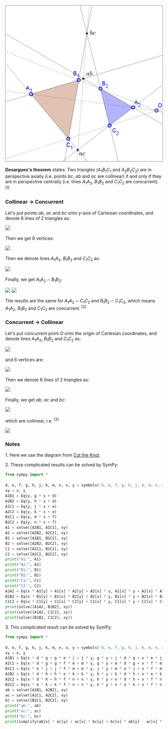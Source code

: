 <img src="diagrams/desargues.png">

**Desargues's theorem** states: Two triangles (*A*<sub>1</sub>*B*<sub>1</sub>*C*<sub>1</sub> and *A*<sub>2</sub>*B*<sub>2</sub>*C*<sub>2</sub>) are in perspective axially (i.e. points *bc*, *ab* and *ac* are collinear) if and only if they are in perspective centrally (i.e. lines *A*<sub>1</sub>*A*<sub>2</sub>, *B*<sub>1</sub>*B*<sub>2</sub> and *C*<sub>1</sub>*C*<sub>2</sub> are concurrent). <sup>[1]</sup>

### Collinear → Concurrent

Let's put points *ab*, *ac* and *bc* onto y-axis of Cartesian coordinates, and denote 6 lines of 2 triangles as:

<img src="https://latex.codecogs.com/gif.latex?\begin{cases}A_1B_1:y=gx+d\\A_2B_2:y=hx+d\\A_1C_1:y=jx+e\\A_2C_2:y=kx+e\\B_1C_1:y=mx+f\\B_2C_2:y=nx+f\end{cases}">

Then we get 6 vertices:

<img src="https://latex.codecogs.com/gif.latex?\begin{cases}x_\text{A1}=(e-d)/(g-j)\\y_\text{A1}=(eg-dj)/(g-j)\\x_\text{A2}=(e-d)/(h-k)\\y_\text{A2}=(eh-dk)/(h-k)\\x_\text{B1}=(f-d)/(g-m)\\y_\text{B1}=(fg-dm)/(g-m)\\x_\text{B2}=(f-d)/(h-n)\\y_\text{B2}=(fh-dn)/(h-n)\\x_\text{C1}=(f-e)/(j-m)\\y_\text{C1}=(fj-em)/(j-m)\\x_\text{C2}=(f-e)/(k-n)\\y_\text{C2}=(fk-en)/(k-n)\end{cases}">

Then we denote lines *A*<sub>1</sub>*A*<sub>2</sub>, *B*<sub>1</sub>*B*<sub>2</sub> and *C*<sub>1</sub>*C*<sub>2</sub> as:

<img src="https://latex.codecogs.com/gif.latex?\begin{cases}A_1A_2:xy_\text{A1}+x_\text{A1}y_\text{A2}+x_\text{A2}y=x_\text{A1}y+x_\text{A2}y_\text{A1}+xy_\text{A2}\\B_1B_2:xy_\text{B1}+x_\text{B1}y_\text{B2}+x_\text{B2}y=x_\text{B1}y+x_\text{B2}y_\text{B1}+xy_\text{B2}\\C_1C_2:xy_\text{C1}+x_\text{C1}y_\text{C2}+x_\text{C2}y=x_\text{C1}y+x_\text{C2}y_\text{C1}+xy_\text{C2}\end{cases}">

Finally, we get *A*<sub>1</sub>*A*<sub>2</sub> ∩ *B*<sub>1</sub>*B*<sub>2</sub>:

<img src="https://latex.codecogs.com/gif.latex?x=\frac{dj-dk-dm+dn-eg+eh+em-en+fg-fh-fj+fk}{gk-gn-hj+hm+jn-km}">

<img src="https://latex.codecogs.com/gif.latex?y=\frac{djn-dkm-egn+ehm+fgk-fhj}{gk-gn-hj+hm+jn-km}">

The results are the same for *A*<sub>1</sub>*A*<sub>2</sub> ∩ *C*<sub>1</sub>*C*<sub>2</sub> and *B*<sub>1</sub>*B*<sub>2</sub> ∩ *C*<sub>1</sub>*C*<sub>2</sub>, which means *A*<sub>1</sub>*A*<sub>2</sub>, *B*<sub>1</sub>*B*<sub>2</sub> and *C*<sub>1</sub>*C*<sub>2</sub> are concurrent. <sup>[2]</sup>

### Concurrent → Collinear

Let's put concurrent point *O* onto the origin of Cartesian coordinates, and denote lines *A*<sub>1</sub>*A*<sub>2</sub>, *B*<sub>1</sub>*B*<sub>2</sub> and *C*<sub>1</sub>*C*<sub>2</sub> as:

<img src="https://latex.codecogs.com/gif.latex?\begin{cases}A_1A_2:y=dx\\B_1B_2:y=ex\\C_1C_2:y=fx\end{cases}">

and 6 vertices are:

<img src="https://latex.codecogs.com/gif.latex?\begin{cases}A_1:(g,dg)\\A_2:(h,dh)\\B_1:(j,ej)\\B_2:(k,ek)\\C_1:(m,fm)\\C_2:(n,fn)\end{cases}">

Then we denote 6 lines of 2 triangles as:

<img src="https://latex.codecogs.com/gif.latex?\begin{cases}A_1B_1:x\cdot%20dg+g\cdot%20ej+j\cdot%20y=g\cdot%20y+j\cdot%20dg+x\cdot%20ej\\A_1C_1:x\cdot%20dg+g\cdot%20fm+m\cdot%20y=g\cdot%20y+m\cdot%20dg+x\cdot%20fm\\B_1C_1:x\cdot%20ej+j\cdot%20fm+m\cdot%20y=j\cdot%20y+m\cdot%20ej+x\cdot%20fm\\A_2B_2:x\cdot%20dh+h\cdot%20ek+k\cdot%20y=h\cdot%20y+k\cdot%20dh+x\cdot%20ek\\A_2C_2:x\cdot%20dh+h\cdot%20fn+n\cdot%20y=h\cdot%20y+n\cdot%20dh+x\cdot%20fn\\B_2C_2:x\cdot%20ek+k\cdot%20fn+n\cdot%20y=k\cdot%20y+n\cdot%20ek+x\cdot%20fn\end{cases}">

Finally, we get *ab*, *ac* and *bc*:

<img src="https://latex.codecogs.com/gif.latex?\begin{cases}x_\text{ab}=(-ghj+ghk+gjk-hjk)/(gk-hj)\\y_\text{ab}=(-dghj+dghk+egjk-ehjk)/(gk-hj)\\x_\text{ac}=(-ghm+ghn+gmn-hmn)/(gn-hm)\\y_\text{ac}=(-dghm+dghn+fgmn-fhmn)/(gn-hm)\\x_\text{bc}=(-jkm+jkn+jmn-kmn)/(jn-km)\\y_\text{bc}=(-ejkm+ejkn+fjmn-fkmn)/(jn-km)\end{cases}">

which are collinear, i.e. <sup>[3]</sup>

<img src="https://latex.codecogs.com/gif.latex?x_\text{ab}y_\text{ac}+x_\text{ac}y_\text{bc}+x_\text{bc}y_\text{ab}=x_\text{ac}y_\text{ab}+x_\text{bc}y_\text{ac}+x_\text{ab}y_\text{bc}">

### Notes

1\. Here we use the diagram from [Cut the Knot](https://www.cut-the-knot.org/Curriculum/Geometry/Desargues.shtml).

2\. These complicated results can be solved by SymPy:

```python
from sympy import *

d, e, f, g, h, j, k, m, n, x, y = symbols('d, e, f, g, h, j, k, m, n, x, y')
xy = x, y
A1B1 = Eq(y, g * x + d)
A2B2 = Eq(y, h * x + d)
A1C1 = Eq(y, j * x + e)
A2C2 = Eq(y, k * x + e)
B1C1 = Eq(y, m * x + f)
B2C2 = Eq(y, n * x + f)
A1 = solve([A1B1, A1C1], xy)
A2 = solve([A2B2, A2C2], xy)
B1 = solve([A1B1, B1C1], xy)
B2 = solve([A2B2, B2C2], xy)
C1 = solve([A1C1, B1C1], xy)
C2 = solve([A2C2, B2C2], xy)
print("A1:", A1)
print("A2:", A2)
print("B1:", B1)
print("B2:", B2)
print("C1:", C1)
print("C2:", C2)
A1A2 = Eq(x * A1[y] + A1[x] * A2[y] + A2[x] * y, A1[x] * y + A2[x] * A1[y] + x * A2[y])
B1B2 = Eq(x * B1[y] + B1[x] * B2[y] + B2[x] * y, B1[x] * y + B2[x] * B1[y] + x * B2[y])
C1C2 = Eq(x * C1[y] + C1[x] * C2[y] + C2[x] * y, C1[x] * y + C2[x] * C1[y] + x * C2[y])
print(solve([A1A2, B1B2], xy))
print(solve([A1A2, C1C2], xy))
print(solve([B1B2, C1C2], xy))
```

3\. This complicated result can be solved by SymPy:

```python
from sympy import *

d, e, f, g, h, j, k, m, n, x, y = symbols('d, e, f, g, h, j, k, m, n, x, y')
xy = x, y
A1B1 = Eq(x * d * g + g * e * j + j * y, g * y + j * d * g + x * e * j)
A1C1 = Eq(x * d * g + g * f * m + m * y, g * y + m * d * g + x * f * m)
B1C1 = Eq(x * e * j + j * f * m + m * y, j * y + m * e * j + x * f * m)
A2B2 = Eq(x * d * h + h * e * k + k * y, h * y + k * d * h + x * e * k)
A2C2 = Eq(x * d * h + h * f * n + n * y, h * y + n * d * h + x * f * n)
B2C2 = Eq(x * e * k + k * f * n + n * y, k * y + n * e * k + x * f * n)
ab = solve([A1B1, A2B2], xy)
ac = solve([A1C1, A2C2], xy)
bc = solve([B1C1, B2C2], xy)
print("ab:", ab)
print("ac:", ac)
print("bc:", bc)
print(simplify(ab[x] * ac[y] + ac[x] * bc[y] + bc[x] * ab[y] - ac[x] * ab[y] - bc[x] * ac[y] - ab[x] * bc[y]))
```